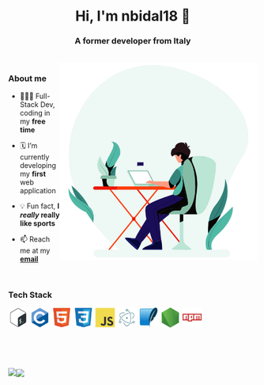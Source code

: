 <h1 align="center">
  Hi, I'm nbidal18 👋
</h1>

<h3 align="center">
  A former developer from Italy
</h3>

<br>

 <picture>
  <!-- dark mode -->
    <source media="(prefers-color-scheme: dark)" 
    srcset="https://github.com/nbidal18/nbidal18/blob/main/assets/art/dark_dev.gif" >
  <!-- light mode -->
    <img align="right" width="400" src="https://github.com/nbidal18/nbidal18/blob/main/assets/art/light_dev.gif">
  </picture>

<h3 align="left">
  About me
</h3>

<p>
  
  - 👨🏻‍💻 Full-Stack Dev, coding in my **free time**

  - 🗓️ I’m currently developing my **first** web application

  - 💡 Fun fact, **I *really* really like sports**

  - 📫 Reach me at my <a href="mailto:nizarbidal18@gmail.com">**email**</a>

</p>

<br>

<h3 align="left">
  Tech Stack
</h3>

<p align="left">
  <img alt="mysql" src="https://github.com/nbidal18/nbidal18/blob/main/assets/tech_stack/bash-icon.svg" width="40" height="40" />
  <img alt="mysql" src="https://github.com/nbidal18/nbidal18/blob/main/assets/tech_stack/c-icon.svg" width="40" height="40" />
  <img alt="mysql" src="https://github.com/nbidal18/nbidal18/blob/main/assets/tech_stack/html5-icon.svg" width="40" height="40" />
  <img alt="mysql" src="https://github.com/nbidal18/nbidal18/blob/main/assets/tech_stack/css3-icon.svg" width="40" height="40" />
  <img alt="mysql" src="https://github.com/nbidal18/nbidal18/blob/main/assets/tech_stack/javascript-icon.svg" width="40" height="40" />
  <img alt="mysql" src="https://github.com/nbidal18/nbidal18/blob/main/assets/tech_stack/electron-icon.svg" width="40" height="40" />
  <img alt="mysql" src="https://github.com/nbidal18/nbidal18/blob/main/assets/tech_stack/sqlite-icon.svg" width="40" height="40" />
  <img alt="mysql" src="https://github.com/nbidal18/nbidal18/blob/main/assets/tech_stack/nodejs-icon.svg" width="40" height="40" />
  <img alt="mysql" src="https://github.com/nbidal18/nbidal18/blob/main/assets/tech_stack/npm-icon.svg" width="40" height="40" />
</p>

<br>
<br>
<br>

<p>
    <picture>
      <!-- dark mode -->
      <source media="(prefers-color-scheme: dark)" 
          srcset="https://github-readme-streak-stats.herokuapp.com/?user=nbidal18&exclude_days=Sun%2CSat&excludeDaysLabel=0c1117&stroke=1D2B3D&background=0c1117&ring=417bff&fire=22c55e&currStreakNum=a0bdff&currStreakLabel=a0bdff&sideNums=a0bdff&sideLabels=a0bdff&dates=417bff&hide_border=false&border=1D2B3D">
      <!-- light mode -->
      <img align="left" src="https://github-readme-streak-stats.herokuapp.com/?user=nbidal18&exclude_days=Sun%2CSat&excludeDaysLabel=fefeff&stroke=c4c4c4&background=fefeff&ring=32857c&fire=ff3c0b&currStreakNum=50b9a6&currStreakLabel=50b9a6&sideNums=50b9a6&sideLabels=50b9a6&dates=32857c&hide_border=false&border=c4c4c4">
    </picture>
    <picture>
      <!-- dark mode -->
      <source media="(prefers-color-scheme: dark)" 
          srcset="https://github-readme-stats.vercel.app/api/top-langs?username=nbidal18&show_icons=true&theme=dark&title_color=a0bdff&text_color=417bff&border_color=1D2B3D&bg_color=0c1117&hide_border=false&locale=en&layout=compact">
      <!-- light mode -->
      <img align="center" src="https://github-readme-stats.vercel.app/api/top-langs?username=nbidal18&show_icons=true&theme=dark&title_color=50b9a6&text_color=32857c&border_color=c4c4c4&bg_color=fefeff&hide_border=false&locale=en&layout=compact">
    </picture>
</p>


